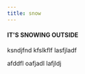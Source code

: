 ```yaml
---
title: snow
---
```

<h4>IT'S SNOWING OUTSIDE</h4>

ksndjfnd kfslkflf lasfjladf 

afddfl oafjadl lafjldj 
